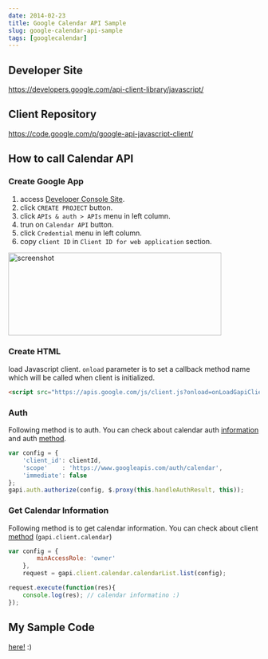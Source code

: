 ```yaml
---
date: 2014-02-23
title: Google Calendar API Sample
slug: google-calendar-api-sample
tags: [googlecalendar]
---
```


## Developer Site
https://developers.google.com/api-client-library/javascript/

## Client Repository
https://code.google.com/p/google-api-javascript-client/


## How to call Calendar API

### Create Google App

1. access [Developer Console Site](https://cloud.google.com/console/project).
2. click `CREATE PROJECT` button.
3. click `APIs & auth > APIs` menu in left column.
4. trun on `Calendar API` button.
5. click `Credential` menu in left column.
6. copy `client ID` in `Client ID for web application` section.

<img width="427" height="166" alt="screenshot" src="http://kashiro.github.io/google-calendar-api-sample/images/create-app.png">

### Create HTML

load Javascript client.
`onload` parameter is to set a callback method name which will be called when client is initialized.

```html
<script src="https://apis.google.com/js/client.js?onload=onLoadGapiClient"></script>
```
	
	
### Auth

Following method is to auth.
You can check about calendar auth [information](https://developers.google.com/google-apps/calendar/auth) and auth [method](https://developers.google.com/api-client-library/javascript/reference/referencedocs).

```js
var config = {
	'client_id': clientId,
    'scope'    : 'https://www.googleapis.com/auth/calendar',
    'immediate': false
};
gapi.auth.authorize(config, $.proxy(this.handleAuthResult, this));
```
    
### Get Calendar Information

Following method is to get calendar information.
You can check about client [method](https://developers.google.com/google-apps/calendar/v3/reference/calendarList/list) (`gapi.client.calendar`)

```js
var config = {
        minAccessRole: 'owner'
    },
    request = gapi.client.calendar.calendarList.list(config);

request.execute(function(res){
    console.log(res); // calendar informatino :)
});
```
    
## My Sample Code

[here!](https://github.com/kashiro/google-calendar-api-sample) :)
